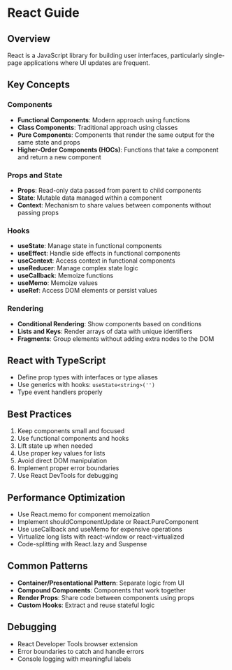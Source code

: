 # React Guide

## Overview
React is a JavaScript library for building user interfaces, particularly single-page applications where UI updates are frequent.

## Key Concepts

### Components
- **Functional Components**: Modern approach using functions
- **Class Components**: Traditional approach using classes
- **Pure Components**: Components that render the same output for the same state and props
- **Higher-Order Components (HOCs)**: Functions that take a component and return a new component

### Props and State
- **Props**: Read-only data passed from parent to child components
- **State**: Mutable data managed within a component
- **Context**: Mechanism to share values between components without passing props

### Hooks
- **useState**: Manage state in functional components
- **useEffect**: Handle side effects in functional components
- **useContext**: Access context in functional components
- **useReducer**: Manage complex state logic
- **useCallback**: Memoize functions
- **useMemo**: Memoize values
- **useRef**: Access DOM elements or persist values

### Rendering
- **Conditional Rendering**: Show components based on conditions
- **Lists and Keys**: Render arrays of data with unique identifiers
- **Fragments**: Group elements without adding extra nodes to the DOM

## React with TypeScript
- Define prop types with interfaces or type aliases
- Use generics with hooks: `useState<string>('')`
- Type event handlers properly

## Best Practices
1. Keep components small and focused
2. Use functional components and hooks
3. Lift state up when needed
4. Use proper key values for lists
5. Avoid direct DOM manipulation
6. Implement proper error boundaries
7. Use React DevTools for debugging

## Performance Optimization
- Use React.memo for component memoization
- Implement shouldComponentUpdate or React.PureComponent
- Use useCallback and useMemo for expensive operations
- Virtualize long lists with react-window or react-virtualized
- Code-splitting with React.lazy and Suspense

## Common Patterns
- **Container/Presentational Pattern**: Separate logic from UI
- **Compound Components**: Components that work together
- **Render Props**: Share code between components using props
- **Custom Hooks**: Extract and reuse stateful logic

## Debugging
- React Developer Tools browser extension
- Error boundaries to catch and handle errors
- Console logging with meaningful labels 